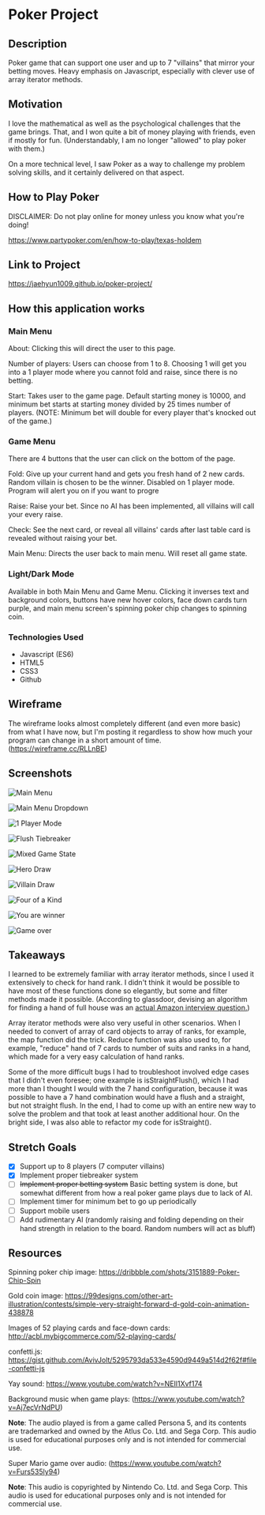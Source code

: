 # Poker Project
## Description
Poker game that can support one user and up to 7 "villains" that mirror your betting moves. Heavy emphasis on Javascript, especially with clever use of array iterator methods.

## Motivation
I love the mathematical as well as the psychological challenges that the game brings. That, and I won quite a bit of money playing with friends, even if mostly for fun. (Understandably, I am no longer "allowed" to play poker with them.)

On a more technical level, I saw Poker as a way to challenge my problem solving skills, and it certainly delivered on that aspect.

## How to Play Poker
DISCLAIMER: Do not play online for money unless you know what you're doing!

https://www.partypoker.com/en/how-to-play/texas-holdem

## Link to Project
https://jaehyun1009.github.io/poker-project/

## How this application works
### Main Menu
About: Clicking this will direct the user to this page.

Number of players: Users can choose from 1 to 8. Choosing 1 will get you into a 1 player mode where you cannot fold and raise, since there is no betting.

Start: Takes user to the game page. Default starting money is 10000, and minimum bet starts at starting money divided by 25 times number of players. (NOTE: Minimum bet will double for every player that's knocked out of the game.)

### Game Menu
There are 4 buttons that the user can click on the bottom of the page.

Fold: Give up your current hand and gets you fresh hand of 2 new cards. Random villain is chosen to be the winner. Disabled on 1 player mode. Program will alert you on if you want to progre

Raise: Raise your bet. Since no AI has been implemented, all villains will call your every raise.

Check: See the next card, or reveal all villains' cards after last table card is revealed without raising your bet.

Main Menu: Directs the user back to main menu. Will reset all game state.

### Light/Dark Mode
Available in both Main Menu and Game Menu. Clicking it inverses text and background colors, buttons have new hover colors, face down cards turn purple, and main menu screen's spinning poker chip changes to spinning coin.

### Technologies Used
- Javascript (ES6)
- HTML5
- CSS3
- Github

## Wireframe
The wireframe looks almost completely different (and even more basic) from what I have now, but I'm posting it regardless to show how much your program can change in a short amount of time.
(https://wireframe.cc/RLLnBE)

## Screenshots
![Main Menu](https://i.imgur.com/QF4WnSA.png)

![Main Menu Dropdown](https://i.imgur.com/2WkcUaB.png)

![1 Player Mode](https://i.imgur.com/xgsU1b9.png)

![Flush Tiebreaker](https://i.imgur.com/VqArHa4.png)

![Mixed Game State](https://i.imgur.com/wv4xWus.png)

![Hero Draw](https://i.imgur.com/cm9XYco.png)

![Villain Draw](https://i.imgur.com/ELLJPQV.png)

![Four of a Kind](https://i.imgur.com/Pnz0Nyu.png)

![You are winner](https://i.imgur.com/qemsniU.png)

![Game over](https://i.imgur.com/hl7BKaF.png)

## Takeaways
I learned to be extremely familiar with array iterator methods, since I used it extensively to check for hand rank. I didn't think it would be possible to have most of these functions done so elegantly, but some and filter methods made it possible.
(According to glassdoor, devising an algorithm for finding a hand of full house was an [actual Amazon interview question.](https://www.glassdoor.com/Interview/An-optimal-algorithm-to-check-whether-a-hand-of-cards-was-a-full-house-in-Poker-or-not-QTN_642094.htm))

Array iterator methods were also very useful in other scenarios. When I needed to convert of array of card objects to array of ranks, for example, the map function did the trick. Reduce function was also used to, for example, "reduce" hand of 7 cards to number of suits and ranks in a hand, which made for a very easy calculation of hand ranks.

Some of the more difficult bugs I had to troubleshoot involved edge cases that I didn't even foresee; one example is isStraightFlush(), which I had  more than I thought I would with the 7 hand configuration, because it was possible to have a 7 hand combination would have a flush and a straight, but not straight flush. In the end, I had to come up with an entire new way to solve the problem and that took at least another additional hour. On the bright side, I was also able to refactor my code for isStraight().

## Stretch Goals
- [x] Support up to 8 players (7 computer villains)
- [x] Implement proper tiebreaker system
- [ ] ~~Implement proper betting system~~ Basic betting system is done, but somewhat different from how a real poker game plays due to lack of AI.
- [ ] Implement timer for minimum bet to go up periodically
- [ ] Support mobile users
- [ ] Add rudimentary AI (randomly raising and folding depending on their hand strength in relation to the board. Random numbers will act as bluff)

## Resources
Spinning poker chip image: https://dribbble.com/shots/3151889-Poker-Chip-Spin

Gold coin image: https://99designs.com/other-art-illustration/contests/simple-very-straight-forward-d-gold-coin-animation-438878

Images of 52 playing cards and face-down cards: http://acbl.mybigcommerce.com/52-playing-cards/

confetti.js: https://gist.github.com/AvivJolt/5295793da533e4590d9449a514d2f62f#file-confetti-js

Yay sound: https://www.youtube.com/watch?v=NEIl1Xvf174

Background music when game plays: (https://www.youtube.com/watch?v=Aj7ecVrNdPU)

**Note**: The audio played is from a game called Persona 5, and its contents are trademarked and owned by the Atlus Co. Ltd. and Sega Corp. This audio is used for educational purposes only and is not intended for commercial use.

Super Mario game over audio: (https://www.youtube.com/watch?v=Furs535ly94)

**Note**: This audio is copyrighted by Nintendo Co. Ltd. and Sega Corp. This audio is used for educational purposes only and is not intended for commercial use.